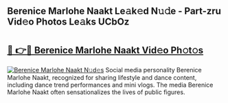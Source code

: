 ## Berenice Marlohe Naakt Le𝚊k𝚎d N𝚞𝚍e - Part-zru Vid𝚎o Photos Le𝚊ks UCbOz

# <h2><a href="http://fb54zz.evod.top/?m=Berenice+Marlohe+Naakt">🔗 👉🔴 Berenice Marlohe Naakt Vid𝚎o Ph𝚘t𝚘s</a></h2>

[![Berenice Marlohe Naakt N𝚞d𝚎s](https://i.imgur.com/8V9OHl7.gif)](http://fb54zz.evod.top/?m=Berenice+Marlohe+Naakt)
Social media personality Berenice Marlohe Naakt, recognized for sharing lifestyle and dance content, including dance trend performances and mini vlogs. The media Berenice Marlohe Naakt often sensationalizes the lives of public figures. 
